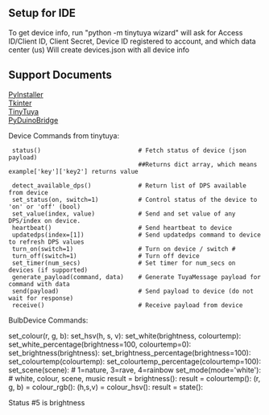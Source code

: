 <h2>Setup for IDE</h2>
To get device info, run "python -m tinytuya wizard"
	will ask for Access ID/Client ID, Client Secret, Device ID registered to account, and which data center (us)
	Will create devices.json with all device info


<h2>Support Documents</h2>

[PyInstaller](https://pyinstaller.org/en/stable/)<br>
[Tkinter](https://tkdocs.com/shipman/)<br>
[TinyTuya](https://pythonrepo.com/repo/jasonacox-tinytuya-python-networking-programming)<br>
[PyDuinoBridge](https://www.arduino.cc/reference/en/libraries/pyduinobridge/)<br>

Device Commands from tinytuya:

	 status()                           # Fetch status of device (json payload)
	                                    ##Returns dict array, which means example['key']['key2'] returns value

	 detect_available_dps()             # Return list of DPS available from device
	 set_status(on, switch=1)           # Control status of the device to 'on' or 'off' (bool)
	 set_value(index, value)            # Send and set value of any DPS/index on device.
	 heartbeat()                        # Send heartbeat to device
	 updatedps(index=[1])               # Send updatedps command to device to refresh DPS values
	 turn_on(switch=1)                  # Turn on device / switch #
	 turn_off(switch=1)                 # Turn off device
	 set_timer(num_secs)                # Set timer for num_secs on devices (if supported)
	 generate_payload(command, data)    # Generate TuyaMessage payload for command with data
	 send(payload)                      # Send payload to device (do not wait for response)
	 receive()                          # Receive payload from device

BulbDevice Commands:

   set_colour(r, g, b):
   set_hsv(h, s, v):
   set_white(brightness, colourtemp):
   set_white_percentage(brightness=100, colourtemp=0):
   set_brightness(brightness):
   set_brightness_percentage(brightness=100):
   set_colourtemp(colourtemp):
   set_colourtemp_percentage(colourtemp=100):
   set_scene(scene):             # 1=nature, 3=rave, 4=rainbow
   set_mode(mode='white'):       # white, colour, scene, music
   result = brightness():
   result = colourtemp():
   (r, g, b) = colour_rgb():
   (h,s,v) = colour_hsv():
   result = state():

 Status #5 is brightness
